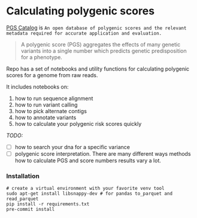# Calculating polygenic scores

[PGS Catalog](https://www.pgscatalog.org/) is `An open database of polygenic scores and the relevant metadata required for accurate application and evaluation.`

> A polygenic score (PGS) aggregates the effects of many genetic variants into a single number which predicts genetic predisposition for a phenotype. 

Repo has a set of notebooks and utility functions for calculating polygenic scores for a genome from raw reads.

It includes notebooks on:
1) how to run sequence alignment
2) how to run variant calling
3) how to pick alternate contigs
4) how to annotate variants
5) how to calculate your polygenic risk scores quickly

*TODO:*
* [ ] how to search your dna for a specific variance
* [ ] polygenic score interpretation. There are many different ways methods how to calculate PGS and score numbers results vary a lot. 

### Installation

```
# create a virtual environment with your favorite venv tool
sudo apt-get install libsnappy-dev # for pandas to_parquet and read_parquet
pip install -r requirements.txt
pre-commit install
```

